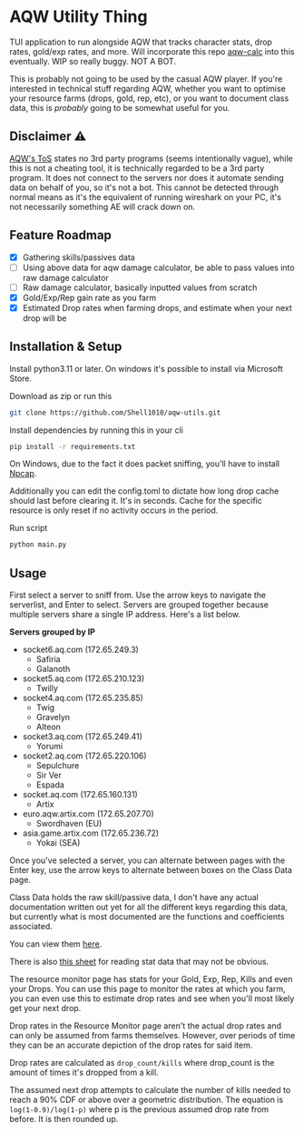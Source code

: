# AQW Utility Thing
TUI application to run alongside AQW that tracks character stats, drop rates, gold/exp rates, and more. Will incorporate this repo [aqw-calc](https://github.com/Shell1010/aqw-calc) into this eventually. WIP so really buggy. NOT A BOT.

This is probably not going to be used by the casual AQW player. If you're interested in technical stuff regarding AQW, whether you want to optimise your resource farms (drops, gold, rep, etc), or you want to document class data, this is *probably* going to be somewhat useful for you.

## Disclaimer :warning:
[AQW's ToS](https://www.aq.com/lore/guides/AQWRules) states no 3rd party programs (seems intentionally vague), while this is not a cheating tool, it is technically regarded to be a 3rd party program. It does not connect to the servers nor does it automate sending data on behalf of you, so it's not a bot. This cannot be detected through normal means as it's the equivalent of running wireshark on your PC, it's not necessarily something AE will crack down on.

## Feature Roadmap
- [x] Gathering skills/passives data
- [ ] Using above data for aqw damage calculator, be able to pass values into raw damage calculator
- [ ] Raw damage calculator, basically inputted values from scratch
- [x] Gold/Exp/Rep gain rate as you farm
- [x] Estimated Drop rates when farming drops, and estimate when your next drop will be

## Installation & Setup
Install python3.11 or later. On windows it's possible to install via Microsoft Store.

Download as zip or run this
```sh
git clone https://github.com/Shell1010/aqw-utils.git
```

Install dependencies by running this in your cli
```sh
pip install -r requirements.txt
```

On Windows, due to the fact it does packet sniffing, you'll have to install [Npcap](https://npcap.com/#download). 

Additionally you can edit the config.toml to dictate how long drop cache should last before clearing it. It's in seconds. Cache for the specific resource is only reset if no activity occurs in the period.


Run script
```sh
python main.py
```

## Usage
First select a server to sniff from. Use the arrow keys to navigate the serverlist, and Enter to select. Servers are grouped together because multiple servers share a single IP address. Here's a list below.

**Servers grouped by IP**
- socket6.aq.com (172.65.249.3)
  - Safiria
  - Galanoth
- socket5.aq.com (172.65.210.123)
  - Twilly
- socket4.aq.com (172.65.235.85)
  - Twig
  - Gravelyn
  - Alteon
- socket3.aq.com (172.65.249.41)
  - Yorumi
- socket2.aq.com (172.65.220.106)
  - Sepulchure
  - Sir Ver
  - Espada
- socket.aq.com (172.65.160.131)
  - Artix
- euro.aqw.artix.com (172.65.207.70)
  - Swordhaven (EU)
- asia.game.artix.com (172.65.236.72)
  - Yokai (SEA)

Once you've selected a server, you can alternate between pages with the Enter key, use the arrow keys to alternate between boxes on the Class Data page.

Class Data holds the raw skill/passive data, I don't have any actual documentation written out yet for all the different keys regarding this data, but currently what is most documented are the functions and coefficients associated.

You can view them [here](https://docs.google.com/spreadsheets/d/1wU6JlyrK_jYn5mVAzrLI4pRA4UM8LgY715kKU2U1vbQ/edit?gid=101348511#gid=101348511).

There is also [this sheet](https://docs.google.com/spreadsheets/d/1aiw1TneA6ITVfpsn_lNJ-9q4h7kwWN4lNo9jvxwR7gw/edit?gid=0#gid=0) for reading stat data that may not be obvious.

The resource monitor page has stats for your Gold, Exp, Rep, Kills and even your Drops. You can use this page to monitor the rates at which you farm, you can even use this to estimate drop rates and see when you'll most likely get your next drop.

Drop rates in the Resource Monitor page aren't the actual drop rates and can only be assumed from farms themselves. However, over periods of time they can be an accurate depiction of the drop rates for said item.

Drop rates are calculated as `drop_count/kills` where drop_count is the amount of times it's dropped from a kill.

The assumed next drop attempts to calculate the number of kills needed to reach a 90% CDF or above over a geometric distribution. The equation is `log(1-0.9)/log(1-p)` where p is the previous assumed drop rate from before. It is then rounded up.





